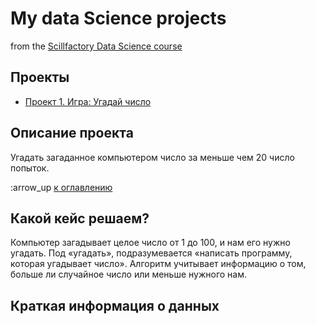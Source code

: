 # My data Science projects
from the [Scillfactory Data Science course](https://skillfactory.ru/data-scientist)
## Проекты
* [Проект 1. Игра: Угадай число](https://github.com/Zemsko/IDE/blob/main/H.W_2.py)
## Описание проекта
Угадать загаданное компьютером число за меньше чем 20 число попыток.

:arrow_up [к оглавлению](https://github.com/Zemsko/IDE/edit/main/README.md)

## Какой кейс решаем?
Компьютер загадывает целое число от 1 до 100, и нам его нужно угадать. 
Под «угадать», подразумевается «написать программу, которая угадывает число».
Алгоритм учитывает информацию о том, больше ли случайное число или меньше нужного нам.

## Краткая информация о данных

